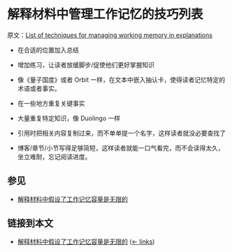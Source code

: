 # 解释材料中管理工作记忆的技巧列表

原文：[List of techniques for managing working memory in explanations](https://wiki.issarice.com/wiki/List_of_techniques_for_managing_working_memory_in_explanations)

* 在合适的位置加入总结

* 增加练习，让读者放缓脚步/促使他们更好掌握知识

* 像《量子国度》或者 Orbit 一样，在文本中嵌入抽认卡，使得读者记忆特定的术语或者事实。

* 在一些地方重复关键事实

* 大量重复特定知识，像 Duolingo 一样

* 引用时把相关内容复制过来，而不单单提一个名字，这样读者就没必要查找了

* 博客/章节/小节写得足够简短，这样读者就能一口气看完，而不会读得太久，坐立难耐，忘记阅读进度。

## 参见

* [解释材料中假设了工作记忆容量是无限的](https://wiki.issarice.com/wiki/Unbounded_working_memory_assumption_in_explanations)

## 链接到本文

* [解释材料中假设了工作记忆容量是无限的](https://wiki.issarice.com/wiki/Unbounded_working_memory_assumption_in_explanations) ‎ ([← links](https://wiki.issarice.com/index.php?title=Special:WhatLinksHere&target=Unbounded+working+memory+assumption+in+explanations))